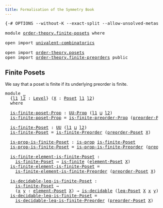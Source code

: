 ```yaml
---
title: Formalisation of the Symmetry Book
---
```


<pre class="Agda"><a id="60" class="Symbol">{-#</a> <a id="64" class="Keyword">OPTIONS</a> <a id="72" class="Pragma">--without-K</a> <a id="84" class="Pragma">--exact-split</a> <a id="98" class="Pragma">--allow-unsolved-metas</a> <a id="121" class="Symbol">#-}</a>

<a id="126" class="Keyword">module</a> <a id="133" href="order-theory.finite-posets.html" class="Module">order-theory.finite-posets</a> <a id="160" class="Keyword">where</a>

<a id="167" class="Keyword">open</a> <a id="172" class="Keyword">import</a> <a id="179" href="univalent-combinatorics.html" class="Module">univalent-combinatorics</a>

<a id="204" class="Keyword">open</a> <a id="209" class="Keyword">import</a> <a id="216" href="order-theory.posets.html" class="Module">order-theory.posets</a>
<a id="236" class="Keyword">open</a> <a id="241" class="Keyword">import</a> <a id="248" href="order-theory.finite-preorders.html" class="Module">order-theory.finite-preorders</a> <a id="278" class="Keyword">public</a>
</pre>
## Finite Posets

We say that a poset is finite if its underlying preorder is finite.

<pre class="Agda"><a id="385" class="Keyword">module</a> <a id="392" href="order-theory.finite-posets.html#392" class="Module">_</a>
  <a id="396" class="Symbol">{</a><a id="397" href="order-theory.finite-posets.html#397" class="Bound">l1</a> <a id="400" href="order-theory.finite-posets.html#400" class="Bound">l2</a> <a id="403" class="Symbol">:</a> <a id="405" href="Agda.Primitive.html#597" class="Postulate">Level</a><a id="410" class="Symbol">}</a> <a id="412" class="Symbol">(</a><a id="413" href="order-theory.finite-posets.html#413" class="Bound">X</a> <a id="415" class="Symbol">:</a> <a id="417" href="order-theory.posets.html#226" class="Function">Poset</a> <a id="423" href="order-theory.finite-posets.html#397" class="Bound">l1</a> <a id="426" href="order-theory.finite-posets.html#400" class="Bound">l2</a><a id="428" class="Symbol">)</a>
  <a id="432" class="Keyword">where</a>

  <a id="441" href="order-theory.finite-posets.html#441" class="Function">is-finite-poset-Prop</a> <a id="462" class="Symbol">:</a> <a id="464" href="foundation-core.propositions.html#1322" class="Function">UU-Prop</a> <a id="472" class="Symbol">(</a><a id="473" href="order-theory.finite-posets.html#397" class="Bound">l1</a> <a id="476" href="Agda.Primitive.html#810" class="Primitive Operator">⊔</a> <a id="478" href="order-theory.finite-posets.html#400" class="Bound">l2</a><a id="480" class="Symbol">)</a>
  <a id="484" href="order-theory.finite-posets.html#441" class="Function">is-finite-poset-Prop</a> <a id="505" class="Symbol">=</a> <a id="507" href="order-theory.finite-preorders.html#455" class="Function">is-finite-preorder-Prop</a> <a id="531" class="Symbol">(</a><a id="532" href="order-theory.posets.html#1256" class="Function">preorder-Poset</a> <a id="547" href="order-theory.finite-posets.html#413" class="Bound">X</a><a id="548" class="Symbol">)</a>

  <a id="553" href="order-theory.finite-posets.html#553" class="Function">is-finite-Poset</a> <a id="569" class="Symbol">:</a> <a id="571" href="Agda.Primitive.html#326" class="Primitive">UU</a> <a id="574" class="Symbol">(</a><a id="575" href="order-theory.finite-posets.html#397" class="Bound">l1</a> <a id="578" href="Agda.Primitive.html#810" class="Primitive Operator">⊔</a> <a id="580" href="order-theory.finite-posets.html#400" class="Bound">l2</a><a id="582" class="Symbol">)</a>
  <a id="586" href="order-theory.finite-posets.html#553" class="Function">is-finite-Poset</a> <a id="602" class="Symbol">=</a> <a id="604" href="order-theory.finite-preorders.html#768" class="Function">is-finite-Preorder</a> <a id="623" class="Symbol">(</a><a id="624" href="order-theory.posets.html#1256" class="Function">preorder-Poset</a> <a id="639" href="order-theory.finite-posets.html#413" class="Bound">X</a><a id="640" class="Symbol">)</a>

  <a id="645" href="order-theory.finite-posets.html#645" class="Function">is-prop-is-finite-Poset</a> <a id="669" class="Symbol">:</a> <a id="671" href="foundation-core.propositions.html#1246" class="Function">is-prop</a> <a id="679" href="order-theory.finite-posets.html#553" class="Function">is-finite-Poset</a>
  <a id="697" href="order-theory.finite-posets.html#645" class="Function">is-prop-is-finite-Poset</a> <a id="721" class="Symbol">=</a> <a id="723" href="order-theory.finite-preorders.html#862" class="Function">is-prop-is-finite-Preorder</a> <a id="750" class="Symbol">(</a><a id="751" href="order-theory.posets.html#1256" class="Function">preorder-Poset</a> <a id="766" href="order-theory.finite-posets.html#413" class="Bound">X</a><a id="767" class="Symbol">)</a>

  <a id="772" href="order-theory.finite-posets.html#772" class="Function">is-finite-element-is-finite-Poset</a> <a id="806" class="Symbol">:</a>
    <a id="812" href="order-theory.finite-posets.html#553" class="Function">is-finite-Poset</a> <a id="828" class="Symbol">→</a> <a id="830" href="univalent-combinatorics.finite-types.html#3736" class="Function">is-finite</a> <a id="840" class="Symbol">(</a><a id="841" href="order-theory.posets.html#640" class="Function">element-Poset</a> <a id="855" href="order-theory.finite-posets.html#413" class="Bound">X</a><a id="856" class="Symbol">)</a>
  <a id="860" href="order-theory.finite-posets.html#772" class="Function">is-finite-element-is-finite-Poset</a> <a id="894" class="Symbol">=</a>
    <a id="900" href="order-theory.finite-preorders.html#994" class="Function">is-finite-element-is-finite-Preorder</a> <a id="937" class="Symbol">(</a><a id="938" href="order-theory.posets.html#1256" class="Function">preorder-Poset</a> <a id="953" href="order-theory.finite-posets.html#413" class="Bound">X</a><a id="954" class="Symbol">)</a>

  <a id="959" href="order-theory.finite-posets.html#959" class="Function">is-decidable-leq-is-finite-Poset</a> <a id="992" class="Symbol">:</a>
    <a id="998" href="order-theory.finite-posets.html#553" class="Function">is-finite-Poset</a> <a id="1014" class="Symbol">→</a>
    <a id="1020" class="Symbol">(</a><a id="1021" href="order-theory.finite-posets.html#1021" class="Bound">x</a> <a id="1023" href="order-theory.finite-posets.html#1023" class="Bound">y</a> <a id="1025" class="Symbol">:</a> <a id="1027" href="order-theory.posets.html#640" class="Function">element-Poset</a> <a id="1041" href="order-theory.finite-posets.html#413" class="Bound">X</a><a id="1042" class="Symbol">)</a> <a id="1044" class="Symbol">→</a> <a id="1046" href="foundation.decidable-types.html#1741" class="Function">is-decidable</a> <a id="1059" class="Symbol">(</a><a id="1060" href="order-theory.posets.html#775" class="Function">leq-Poset</a> <a id="1070" href="order-theory.finite-posets.html#413" class="Bound">X</a> <a id="1072" href="order-theory.finite-posets.html#1021" class="Bound">x</a> <a id="1074" href="order-theory.finite-posets.html#1023" class="Bound">y</a><a id="1075" class="Symbol">)</a>
  <a id="1079" href="order-theory.finite-posets.html#959" class="Function">is-decidable-leq-is-finite-Poset</a> <a id="1112" class="Symbol">=</a>
    <a id="1118" href="order-theory.finite-preorders.html#1137" class="Function">is-decidable-leq-is-finite-Preorder</a> <a id="1154" class="Symbol">(</a><a id="1155" href="order-theory.posets.html#1256" class="Function">preorder-Poset</a> <a id="1170" href="order-theory.finite-posets.html#413" class="Bound">X</a><a id="1171" class="Symbol">)</a>
</pre>